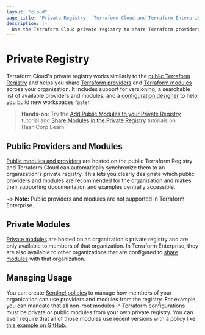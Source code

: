 ```yaml
---
layout: "cloud"
page_title: "Private Registry - Terraform Cloud and Terraform Enterprise"
description: |-
  Use the Terraform Cloud private registry to share Terraform providers and modules across your organization.
---
```


# Private Registry


Terraform Cloud's private registry works similarly to the [public Terraform Registry](/docs/registry/index.html) and helps you share [Terraform providers](/docs/language/providers/index.html) and [Terraform modules](/docs/language/modules/index.html) across your organization. It includes support for versioning, a searchable list of available providers and modules, and a [configuration designer](/docs/cloud/registry/design.html) to help you build new workspaces faster.

> **Hands-on:** Try the [Add Public Modules to your Private Registry](https://learn.hashicorp.com/tutorials/terraform/module-private-registry-add?in=terraform/modules) tutorial and [Share Modules in the Private Registry](https://learn.hashicorp.com/tutorials/terraform/module-private-registry?in=terraform/modules) tutorials on HashiCorp Learn.

## Public Providers and Modules

[Public modules and providers](/docs/cloud/registry/add.html) are hosted on the public Terraform Registry and Terraform Cloud can automatically synchronize them to an organization's private registry. This lets you clearly designate which public providers and modules are recommended for the organization and makes their supporting documentation and examples centrally accessible.

~> **Note:** Public providers and modules are not supported in Terraform Enterprise.

## Private Modules

[Private modules](/docs/cloud/registry/publish.html) are hosted on an organization's private registry and are only available to members of that organization. In Terraform Enterprise, they are also available to other organizations that are configured to [share modules](/docs/enterprise/admin/module-sharing.html) with that organization.

## Managing Usage

You can create [Sentinel policies](/docs/cloud/sentinel/index.html) to manage how members of your organization can use providers and modules from the registry. For example, you can mandate that all non-root modules in Terraform configurations must be private or public modules from your own private registry. You can even require that all of those modules use recent versions with a policy like [this example on GitHub](https://github.com/hashicorp/terraform-guides/blob/master/governance/third-generation/cloud-agnostic/http-examples/use-recent-versions-from-pmr.sentinel).
